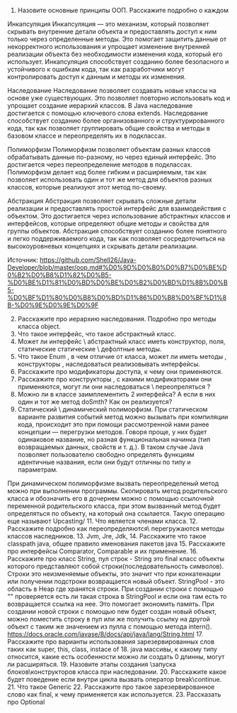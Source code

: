 1.  Назовите основные принципы ООП. Расскажите подробно о каждом
    
Инкапсуляция
Инкапсуляция — это механизм, который позволяет скрывать внутренние детали объекта и предоставлять доступ к ним 
только через определенные методы. Это помогает защитить данные от некорректного использования и упрощает изменение 
внутренней реализации объекта без необходимости изменения кода, который его использует. Инкапсуляция способствует 
созданию более безопасного и устойчивого к ошибкам кода, так как разработчики могут контролировать доступ к данным
и методы их изменения.

Наследование
Наследование позволяет создавать новые классы на основе уже существующих. Это позволяет повторно использовать код и 
упрощает создание иерархий классов. В Java наследование достигается с помощью ключевого слова extends. Наследование 
способствует созданию более организованного и структурированного кода, так как позволяет группировать общие свойства и 
методы в базовом классе и переопределять их в подклассах.

Полиморфизм
Полиморфизм позволяет объектам разных классов обрабатывать данные по-разному, но через единый интерфейс. Это достигается 
через переопределение методов в подклассах. Полиморфизм делает код более гибким и расширяемым, так как позволяет 
использовать один и тот же метод для объектов разных классов, которые реализуют этот метод по-своему.

Абстракция
Абстракция позволяет скрывать сложные детали реализации и предоставлять простой интерфейс для взаимодействия с объектом. 
Это достигается через использование абстрактных классов и интерфейсов, которые определяют общие методы и свойства для 
группы объектов. Абстракция способствует созданию более понятного и легко поддерживаемого кода, так как позволяет 
сосредоточиться на высокоуровневых концепциях и скрывать детали реализации.

Источник: https://github.com/Shell26/Java-Developer/blob/master/oop.md#%D0%9D%D0%B0%D0%B7%D0%BE%D0%B2%D0%B8%D1%82%D0%B5-%D0%BE%D1%81%D0%BD%D0%BE%D0%B2%D0%BD%D1%8B%D0%B5-%D0%BF%D1%80%D0%B8%D0%BD%D1%86%D0%B8%D0%BF%D1%8B-%D0%9E%D0%9E%D0%9F

2.  Расскажите про иерархию наследования. Подробно про методы класса
    object.
3.  Что такое интерфейс, что такое абстрактный класс.
4.  Может ли интерфейс \\ абстрактный класс иметь конструктор, поля,
    статические статические \\ дефолтные методы.
5.  Что такое Enum , в чем отличие от класса, может ли иметь методы ,
    конструкторы , наследоваться реализовывать интерфейсы.
6.  Расскажите про модификаторы доступа, к чему они применяются.
7.  Расскажите про конструкторы , с какими модификаторами они
    применяются, могут ли они наследоваться \\ переопреляться ?
8.  Можно ли в классе заимплементить 2 интерфейса? А если в них один и
    тот же метод doSmth? Как он реализуется?
9.  Статический \\ динамический полиморфизм.
   При статическом варианте развития событий метод можно вызывать при компиляции кода, происходит это при помощи рассмотренной нами ранее концепции — перегрузки методов.
   Говоря проще, у них будет одинаковое название, но разная функциональная начинка (тип возвращаемых данных, свойств и т. д.).
   В таком случае Java позволяет пользователю свободно определять функциям идентичные названия, если они будут отличны по типу и параметрам.

   При динамическом полиморфизме вызвать переопределеный метод можно при выполнении программы.
   Скопировать метод родительского класса и обозначить его в дочернем можно с помощью ссылочной переменной родительского класса,
   при этом вызванный метод будет определяться по объекту, на который она ссылается. Такую операцию еще называют Upcasting/
11. Что является членами класса.
12. Расскажите подробно как переопределяются\\ перегружаются методы
    классов наследников.
13. Jvm, Jre, Jdk,
14. Расскажите что такое classpath java, общее правило именования
    пакетов java
15. Расскажите про интерфейсы Comparator, Comparable и их применение.
16. Расскажите про класс String, пул строк - String это final класс
    объекты которого представляют собой строки(последовательность
    символов). Строки это неизменяемые объекты, это значит что при
    конкатенации или получении подстроки возвращается новый объект.
    StringPool - это область в Heap где хранятся строки. При создании
    строки с помощью \"\" проверяется есть ли такая строка в StringPool
    и если она там есть то возвращается ссылка на нее. Это помогает
    экономить память. При создании новой строки с помощью new будет
    создан новый объект, можно поместить строку в пул или же получить
    ссылку на другой объект с таким же значением из пулла с помощью
    метода intern().
    https://docs.oracle.com/javase/8/docs/api/java/lang/String.html
17. Расскажите про варианты использования зарезервированных слов таких
    как super, this, class, instace of
18. java массивы, к какому типу относится, какие есть особенности можно
    ли создать 0 длинны, могут ли расширяться.
19. Назовите этапы создания \\запуска блоков\\конструкторов класса при
    наследовании.
20. Расскажите какое будет поведение если внутри цикла вызвать оператор
    break\\continue.
21. Что такое Generic
22. Расскажите про такое зарезервированное слово как final, к чему
    применяется как используется.
23. Рассказать про Optional
